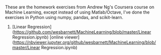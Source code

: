 These are the homework exercises from Andrew Ng's Coursera course on
Machine Learning, except instead of using Matlab/Octave, I've done the
exercises in Python using numpy, pandas, and scikit-learn.

1. [Linear
   Regression](https://github.com/wesbarnett/MachineLearning/blob/master/Linear
Regression.ipynb) [online
viewer](https://nbviewer.jupyter.org/github/wesbarnett/MachineLearning/blob/master/Linear
Regression.ipynb)
